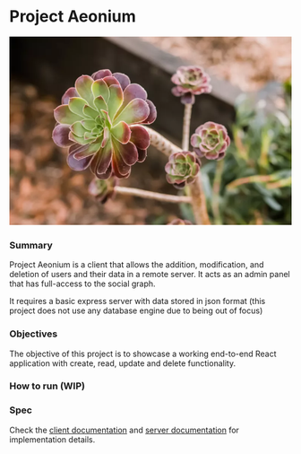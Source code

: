 # Project Aeonium

![Aeonium, the tree houseleeks](./docs/assets/aeonium.webp)

### Summary

Project Aeonium is a client that allows the addition, modification, and deletion of users and their data in a remote server. It acts as an admin panel that has full-access to the social graph.

It requires a basic express server with data stored in json format (this project does not use any database engine due to being out of focus)

### Objectives

The objective of this project is to showcase a working end-to-end React application with create, read, update and delete functionality.

### How to run (WIP)



### Spec

Check the [client documentation]() and [server documentation]() for implementation details.